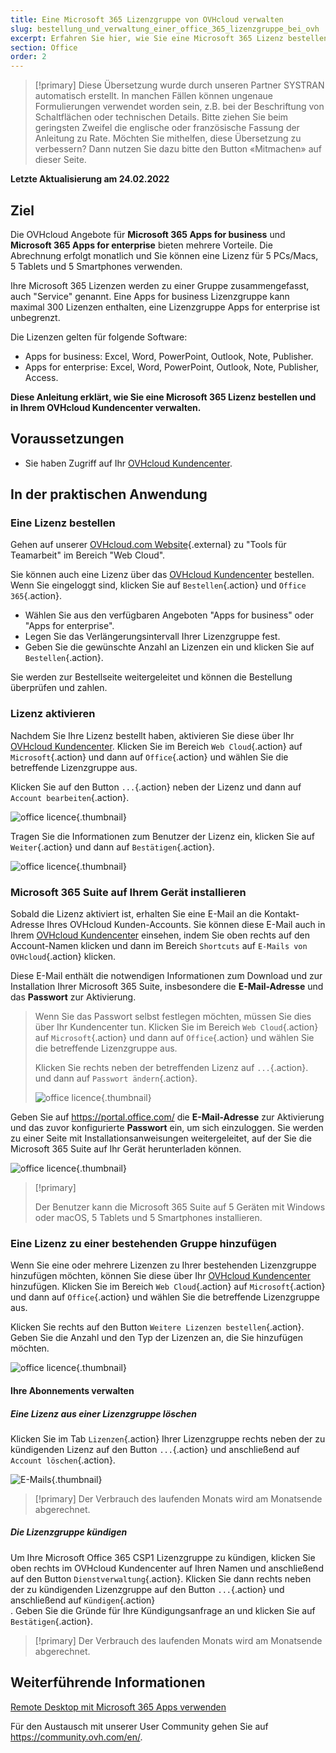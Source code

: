 ```yaml
---
title: Eine Microsoft 365 Lizenzgruppe von OVHcloud verwalten
slug: bestellung_und_verwaltung_einer_office_365_lizenzgruppe_bei_ovh
excerpt: Erfahren Sie hier, wie Sie eine Microsoft 365 Lizenz bestellen und in Ihrem OVHcloud Kundencenter verwalten
section: Office
order: 2
---
```


> [!primary]
> Diese Übersetzung wurde durch unseren Partner SYSTRAN automatisch erstellt. In manchen Fällen können ungenaue Formulierungen verwendet worden sein, z.B. bei der Beschriftung von Schaltflächen oder technischen Details. Bitte ziehen Sie beim geringsten Zweifel die englische oder französische Fassung der Anleitung zu Rate. Möchten Sie mithelfen, diese Übersetzung zu verbessern? Dann nutzen Sie dazu bitte den Button «Mitmachen» auf dieser Seite.
>

**Letzte Aktualisierung am 24.02.2022**

## Ziel

Die OVHcloud Angebote für **Microsoft 365 Apps for business** und **Microsoft 365 Apps for enterprise** bieten mehrere Vorteile. Die Abrechnung erfolgt monatlich und Sie können eine Lizenz für 5 PCs/Macs, 5 Tablets und 5 Smartphones verwenden.

Ihre Microsoft 365 Lizenzen werden zu einer Gruppe zusammengefasst, auch "Service" genannt. Eine Apps for business Lizenzgruppe kann maximal 300 Lizenzen enthalten, eine Lizenzgruppe Apps for enterprise ist unbegrenzt.

Die Lizenzen gelten für folgende Software:

- Apps for business: Excel, Word, PowerPoint, Outlook, Note, Publisher.
- Apps for enterprise: Excel, Word, PowerPoint, Outlook, Note, Publisher, Access.

**Diese Anleitung erklärt, wie Sie eine Microsoft 365 Lizenz bestellen und in Ihrem OVHcloud Kundencenter verwalten.**

## Voraussetzungen

- Sie haben Zugriff auf Ihr [OVHcloud Kundencenter](https://www.ovh.com/auth/?action=gotomanager&from=https://www.ovh.de/&ovhSubsidiary=de).

## In der praktischen Anwendung

### Eine Lizenz bestellen

Gehen auf unserer [OVHcloud.com Website](https://www.ovh.de/office-365/){.external} zu "Tools für Teamarbeit" im Bereich "Web Cloud". 

Sie können auch eine Lizenz über das [OVHcloud Kundencenter](https://www.ovh.com/auth/?action=gotomanager&from=https://www.ovh.de/&ovhSubsidiary=de) bestellen. Wenn Sie eingeloggt sind, klicken Sie auf `Bestellen`{.action} und `Office 365`{.action}.

- Wählen Sie aus den verfügbaren Angeboten "Apps for business" oder "Apps for enterprise".
- Legen Sie das Verlängerungsintervall Ihrer Lizenzgruppe fest.
- Geben Sie die gewünschte Anzahl an Lizenzen ein und klicken Sie auf `Bestellen`{.action}.

Sie werden zur Bestellseite weitergeleitet und können die Bestellung überprüfen und zahlen.

### Lizenz aktivieren

Nachdem Sie Ihre Lizenz bestellt haben, aktivieren Sie diese über Ihr [OVHcloud Kundencenter](https://www.ovh.com/auth/?action=gotomanager&from=https://www.ovh.de/&ovhSubsidiary=de). Klicken Sie im Bereich `Web Cloud`{.action} auf `Microsoft`{.action} und dann auf `Office`{.action} und wählen Sie die betreffende Lizenzgruppe aus.

Klicken Sie auf den Button `...`{.action} neben der Lizenz und dann auf `Account bearbeiten`{.action}.

![office licence](images/Outlook-cps1-01.png){.thumbnail}

Tragen Sie die Informationen zum Benutzer der Lizenz ein, klicken Sie auf `Weiter`{.action} und dann auf `Bestätigen`{.action}.

![office licence](images/Outlook-cps1-02.png){.thumbnail}

### Microsoft 365 Suite auf Ihrem Gerät installieren

Sobald die Lizenz aktiviert ist, erhalten Sie eine E-Mail an die Kontakt-Adresse Ihres OVHcloud Kunden-Accounts. Sie können diese E-Mail auch in Ihrem [OVHcloud Kundencenter](https://www.ovh.com/auth/?action=gotomanager&from=https://www.ovh.de/&ovhSubsidiary=de) einsehen, indem Sie oben rechts auf den Account-Namen klicken und dann im Bereich `Shortcuts` auf `E-Mails von OVHcloud`{.action} klicken.

Diese E-Mail enthält die notwendigen Informationen zum Download und zur Installation Ihrer Microsoft 365 Suite, insbesondere die **E-Mail-Adresse** und das **Passwort** zur Aktivierung.

>
> Wenn Sie das Passwort selbst festlegen möchten, müssen Sie dies über Ihr Kundencenter tun. Klicken Sie im Bereich `Web Cloud`{.action} auf `Microsoft`{.action} und dann auf `Office`{.action} und wählen Sie die betreffende Lizenzgruppe aus.
>
> Klicken Sie rechts neben der betreffenden Lizenz auf `...`{.action}. und dann auf `Passwort ändern`{.action}.
>
>![office licence](images/Outlook-cps1-03.png){.thumbnail}
>

Geben Sie auf <https://portal.office.com/> die **E-Mail-Adresse** zur Aktivierung und das zuvor konfigurierte **Passwort** ein, um sich einzuloggen. Sie werden zu einer Seite mit Installationsanweisungen weitergeleitet, auf der Sie die Microsoft 365 Suite auf Ihr Gerät herunterladen können.

![office licence](images/Outlook-cps1-04.png){.thumbnail}

> [!primary]
>
> Der Benutzer kann die Microsoft 365 Suite auf 5 Geräten mit Windows oder macOS, 5 Tablets und 5 Smartphones installieren.
>

### Eine Lizenz zu einer bestehenden Gruppe hinzufügen

Wenn Sie eine oder mehrere Lizenzen zu Ihrer bestehenden Lizenzgruppe hinzufügen möchten, können Sie diese über Ihr [OVHcloud Kundencenter](https://www.ovh.com/auth/?action=gotomanager&from=https://www.ovh.de/&ovhSubsidiary=de) hinzufügen. Klicken Sie im Bereich `Web Cloud`{.action} auf `Microsoft`{.action} und dann auf `Office`{.action} und wählen Sie die betreffende Lizenzgruppe aus.

Klicken Sie rechts auf den Button `Weitere Lizenzen bestellen`{.action}. Geben Sie die Anzahl und den Typ der Lizenzen an, die Sie hinzufügen möchten.

![office licence](images/Outlook-cps1-05.png){.thumbnail}

#### Ihre Abonnements verwalten<a name="managesubscriptions"></a> 

##### Eine Lizenz aus einer Lizenzgruppe löschen

Klicken Sie im Tab `Lizenzen`{.action} Ihrer Lizenzgruppe rechts neben der zu kündigenden Lizenz auf den Button `...`{.action} und anschließend auf `Account löschen`{.action}.

![E-Mails](images/Outlook-cps1-06.png){.thumbnail}

> [!primary]
> Der Verbrauch des laufenden Monats wird am Monatsende abgerechnet.

##### Die Lizenzgruppe kündigen

Um Ihre Microsoft Office 365 CSP1 Lizenzgruppe zu kündigen, klicken Sie oben rechts im OVHcloud Kundencenter auf Ihren Namen und anschließend auf den Button `Dienstverwaltung`{.action}. Klicken Sie dann rechts neben der zu kündigenden Lizenzgruppe auf den Button `...`{.action} und anschließend auf `Kündigen`{.action}<br>.
Geben Sie die Gründe für Ihre Kündigungsanfrage an und klicken Sie auf `Bestätigen`{.action}.

> [!primary]
> Der Verbrauch des laufenden Monats wird am Monatsende abgerechnet.

## Weiterführende Informationen

[Remote Desktop mit Microsoft 365 Apps verwenden](https://docs.ovh.com/de/microsoft-collaborative-solutions/office365-proplus-remotedesktopdienste/)

Für den Austausch mit unserer User Community gehen Sie auf <https://community.ovh.com/en/>.
